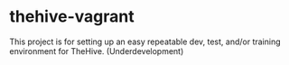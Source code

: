 # thehive-vagrant
This project is for setting up an easy repeatable dev, test, and/or training environment for TheHive. (Underdevelopment)
